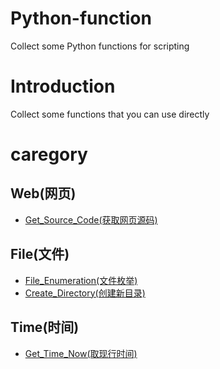 # Python-function
Collect some Python functions for scripting

# Introduction
Collect some functions that you can use directly

# caregory

## Web(网页)

- [Get_Source_Code(获取网页源码)](./Web/Get_Source_Code.py)

## File(文件)

- [File_Enumeration(文件枚举)](./File/File_Enumeration.py)
- [Create_Directory(创建新目录)](./File/Create_Directory.py)

## Time(时间)

- [Get_Time_Now(取现行时间)](./Time/Get_Time_Now.py)
